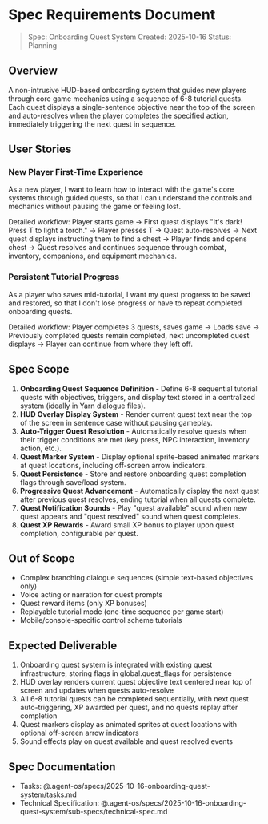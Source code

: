 # Spec Requirements Document

> Spec: Onboarding Quest System
> Created: 2025-10-16
> Status: Planning

## Overview

A non-intrusive HUD-based onboarding system that guides new players through core game mechanics using a sequence of 6-8 tutorial quests. Each quest displays a single-sentence objective near the top of the screen and auto-resolves when the player completes the specified action, immediately triggering the next quest in sequence.

## User Stories

### New Player First-Time Experience
As a new player, I want to learn how to interact with the game's core systems through guided quests, so that I can understand the controls and mechanics without pausing the game or feeling lost.

Detailed workflow: Player starts game → First quest displays "It's dark! Press T to light a torch." → Player presses T → Quest auto-resolves → Next quest displays instructing them to find a chest → Player finds and opens chest → Quest resolves and continues sequence through combat, inventory, companions, and equipment mechanics.

### Persistent Tutorial Progress
As a player who saves mid-tutorial, I want my quest progress to be saved and restored, so that I don't lose progress or have to repeat completed onboarding quests.

Detailed workflow: Player completes 3 quests, saves game → Loads save → Previously completed quests remain completed, next uncompleted quest displays → Player can continue from where they left off.

## Spec Scope

1. **Onboarding Quest Sequence Definition** - Define 6-8 sequential tutorial quests with objectives, triggers, and display text stored in a centralized system (ideally in Yarn dialogue files).
2. **HUD Overlay Display System** - Render current quest text near the top of the screen in sentence case without pausing gameplay.
3. **Auto-Trigger Quest Resolution** - Automatically resolve quests when their trigger conditions are met (key press, NPC interaction, inventory action, etc.).
4. **Quest Marker System** - Display optional sprite-based animated markers at quest locations, including off-screen arrow indicators.
5. **Quest Persistence** - Store and restore onboarding quest completion flags through save/load system.
6. **Progressive Quest Advancement** - Automatically display the next quest after previous quest resolves, ending tutorial when all quests complete.
7. **Quest Notification Sounds** - Play "quest available" sound when new quest appears and "quest resolved" sound when quest completes.
8. **Quest XP Rewards** - Award small XP bonus to player upon quest completion, configurable per quest.

## Out of Scope

- Complex branching dialogue sequences (simple text-based objectives only)
- Voice acting or narration for quest prompts
- Quest reward items (only XP bonuses)
- Replayable tutorial mode (one-time sequence per game start)
- Mobile/console-specific control scheme tutorials

## Expected Deliverable

1. Onboarding quest system is integrated with existing quest infrastructure, storing flags in global.quest_flags for persistence
2. HUD overlay renders current quest objective text centered near top of screen and updates when quests auto-resolve
3. All 6-8 tutorial quests can be completed sequentially, with next quest auto-triggering, XP awarded per quest, and no quests replay after completion
4. Quest markers display as animated sprites at quest locations with optional off-screen arrow indicators
5. Sound effects play on quest available and quest resolved events

## Spec Documentation

- Tasks: @.agent-os/specs/2025-10-16-onboarding-quest-system/tasks.md
- Technical Specification: @.agent-os/specs/2025-10-16-onboarding-quest-system/sub-specs/technical-spec.md

